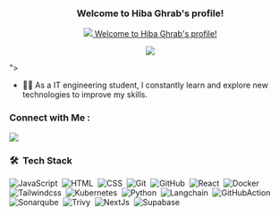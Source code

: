 

<h3 align="center">
  Welcome to Hiba Ghrab's profile!
</h3>

<!-- Typing SVG by DenverCoder1 - https://github.com/DenverCoder1/readme-typing-svg -->
<p align="center">
  <a href="https://github.com/DenverCoder1/readme-typing-svg"><img src="
<h3 align="center">
  Welcome to Hiba Ghrab's profile!
</h3>

<!-- Typing SVG by DenverCoder1 - https://github.com/DenverCoder1/readme-typing-svg -->
<p align="center">
  <a href="https://github.com/DenverCoder1/readme-typing-svg"><img src="https://readme-typing-svg.herokuapp.com/?lines=Front-end%20web%20developer;Always%20learning%20new%20things&font=Fira%20Code&center=true&width=440&height=45&color=f75c7e&vCenter=true&size=22"></a>
</p> 
"></a>
</p> 


- 👨‍💻 As a  IT engineering student, I constantly learn and explore new technologies to improve my skills.




### Connect with Me :

<a href="https://www.linkedin.com/in/hiba-ghrab-6618b6249/" target="_blank"><img src="https://img.shields.io/badge/-Hiba%20Ghrab-0077B5?style=for-the-badge&logo=Linkedin&logoColor=white"/></a>

### 🛠 &nbsp;Tech Stack
![JavaScript](https://img.shields.io/badge/-JavaScript-05122A?style=flat&logo=javascript)&nbsp;
![HTML](https://img.shields.io/badge/-HTML-05122A?style=flat&logo=HTML5)&nbsp;
![CSS](https://img.shields.io/badge/-CSS-05122A?style=flat&logo=CSS3&logoColor=1572B6)&nbsp;
![Git](https://img.shields.io/badge/-Git-05122A?style=flat&logo=git)&nbsp;
![GitHub](https://img.shields.io/badge/-GitHub-05122A?style=flat&logo=github)&nbsp;
![React](https://img.shields.io/badge/-React-05122A?style=flat&logo=react)&nbsp;
![Docker](https://img.shields.io/badge/-Docker-05122A?style=flat&logo=docker)&nbsp;
![Tailwindcss](https://img.shields.io/badge/-Tailwindcss-05122A?style=flat&logo=tailwindcss)&nbsp;
![Kubernetes](https://img.shields.io/badge/-Kubernetes-05122A?style=flat&logo=kubernetes)&nbsp;
![Python](https://img.shields.io/badge/-Python-05122A?style=flat&logo=python)&nbsp;
![Langchain](https://img.shields.io/badge/-Langchain-05122A?style=flat&logo=langchain)&nbsp;
![GitHubAction](https://img.shields.io/badge/-GitHubAction-05122A?style=flat&logo=githubaction)&nbsp;
![Sonarqube](https://img.shields.io/badge/-Sonarqube-05122A?style=flat&logo=sonarqube)&nbsp;
![Trivy](https://img.shields.io/badge/-Trivy-05122A?style=flat&logo=trivy)&nbsp;
![NextJs](https://img.shields.io/badge/-Nextjs-05122A?style=flat&logo=next)&nbsp;
![Supabase](https://img.shields.io/badge/-Supabase-05122A?style=flat&logo=supabase)&nbsp;
<!--
![Node.js](https://img.shields.io/badge/-Node.js-05122A?style=flat&logo=node.js&logoColor=339933)&nbsp;
![Sass](https://img.shields.io/badge/-Sass-05122A?style=flat&logo=sass)&nbsp;
![GraphQL](https://img.shields.io/badge/-GraphQL-05122A?style=flat&logo=GraphQL)&nbsp;
![MongoDB](https://img.shields.io/badge/-MongoDB-05122A?style=flat&logo=MongoDB)&nbsp;
![Python](https://img.shields.io/badge/-Python%20-05122A?style=flat&logo=python)&nbsp;
-->



